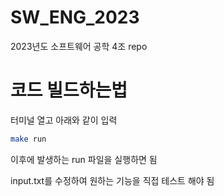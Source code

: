 # SW_ENG_2023
2023년도 소프트웨어 공학 4조 repo

# 코드 빌드하는법
터미널 열고 아래와 같이 입력
```bash
make run
```
이후에 발생하는 run 파일을 실행하면 됨

input.txt를 수정하여 원하는 기능을 직접 테스트 해야 됨
